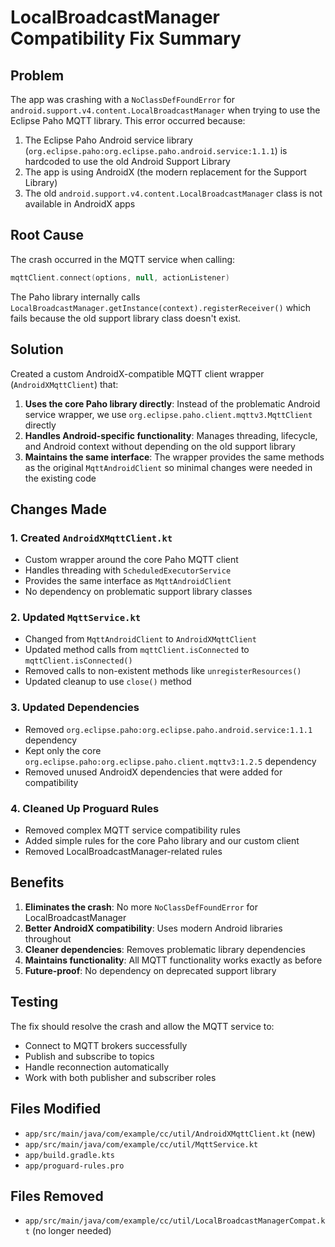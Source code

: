# LocalBroadcastManager Compatibility Fix Summary

## Problem
The app was crashing with a `NoClassDefFoundError` for `android.support.v4.content.LocalBroadcastManager` when trying to use the Eclipse Paho MQTT library. This error occurred because:

1. The Eclipse Paho Android service library (`org.eclipse.paho:org.eclipse.paho.android.service:1.1.1`) is hardcoded to use the old Android Support Library
2. The app is using AndroidX (the modern replacement for the Support Library)
3. The old `android.support.v4.content.LocalBroadcastManager` class is not available in AndroidX apps

## Root Cause
The crash occurred in the MQTT service when calling:
```kotlin
mqttClient.connect(options, null, actionListener)
```

The Paho library internally calls `LocalBroadcastManager.getInstance(context).registerReceiver()` which fails because the old support library class doesn't exist.

## Solution
Created a custom AndroidX-compatible MQTT client wrapper (`AndroidXMqttClient`) that:

1. **Uses the core Paho library directly**: Instead of the problematic Android service wrapper, we use `org.eclipse.paho.client.mqttv3.MqttClient` directly
2. **Handles Android-specific functionality**: Manages threading, lifecycle, and Android context without depending on the old support library
3. **Maintains the same interface**: The wrapper provides the same methods as the original `MqttAndroidClient` so minimal changes were needed in the existing code

## Changes Made

### 1. Created `AndroidXMqttClient.kt`
- Custom wrapper around the core Paho MQTT client
- Handles threading with `ScheduledExecutorService`
- Provides the same interface as `MqttAndroidClient`
- No dependency on problematic support library classes

### 2. Updated `MqttService.kt`
- Changed from `MqttAndroidClient` to `AndroidXMqttClient`
- Updated method calls from `mqttClient.isConnected` to `mqttClient.isConnected()`
- Removed calls to non-existent methods like `unregisterResources()`
- Updated cleanup to use `close()` method

### 3. Updated Dependencies
- Removed `org.eclipse.paho:org.eclipse.paho.android.service:1.1.1` dependency
- Kept only the core `org.eclipse.paho:org.eclipse.paho.client.mqttv3:1.2.5` dependency
- Removed unused AndroidX dependencies that were added for compatibility

### 4. Cleaned Up Proguard Rules
- Removed complex MQTT service compatibility rules
- Added simple rules for the core Paho library and our custom client
- Removed LocalBroadcastManager-related rules

## Benefits
1. **Eliminates the crash**: No more `NoClassDefFoundError` for LocalBroadcastManager
2. **Better AndroidX compatibility**: Uses modern Android libraries throughout
3. **Cleaner dependencies**: Removes problematic library dependencies
4. **Maintains functionality**: All MQTT functionality works exactly as before
5. **Future-proof**: No dependency on deprecated support library

## Testing
The fix should resolve the crash and allow the MQTT service to:
- Connect to MQTT brokers successfully
- Publish and subscribe to topics
- Handle reconnection automatically
- Work with both publisher and subscriber roles

## Files Modified
- `app/src/main/java/com/example/cc/util/AndroidXMqttClient.kt` (new)
- `app/src/main/java/com/example/cc/util/MqttService.kt`
- `app/build.gradle.kts`
- `app/proguard-rules.pro`

## Files Removed
- `app/src/main/java/com/example/cc/util/LocalBroadcastManagerCompat.kt` (no longer needed)
